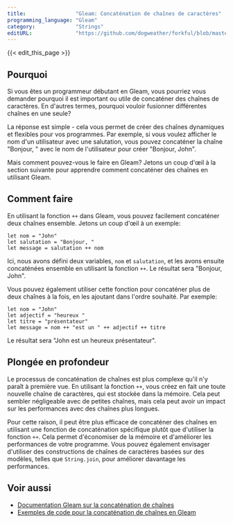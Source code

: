 ```yaml
---
title:                "Gleam: Concaténation de chaînes de caractères"
programming_language: "Gleam"
category:             "Strings"
editURL:              "https://github.com/dogweather/forkful/blob/master/content/fr/gleam/concatenating-strings.md"
---
```


{{< edit_this_page >}}

## Pourquoi

Si vous êtes un programmeur débutant en Gleam, vous pourriez vous demander pourquoi il est important ou utile de concaténer des chaînes de caractères. En d'autres termes, pourquoi vouloir fusionner différentes chaînes en une seule?

La réponse est simple - cela vous permet de créer des chaînes dynamiques et flexibles pour vos programmes. Par exemple, si vous voulez afficher le nom d'un utilisateur avec une salutation, vous pouvez concaténer la chaîne "Bonjour, " avec le nom de l'utilisateur pour créer "Bonjour, John".

Mais comment pouvez-vous le faire en Gleam? Jetons un coup d'œil à la section suivante pour apprendre comment concaténer des chaînes en utilisant Gleam.

## Comment faire

En utilisant la fonction `++` dans Gleam, vous pouvez facilement concaténer deux chaînes ensemble. Jetons un coup d'œil à un exemple:

```Gleam
let nom = "John"
let salutation = "Bonjour, "
let message = salutation ++ nom
```

Ici, nous avons défini deux variables, `nom` et `salutation`, et les avons ensuite concaténées ensemble en utilisant la fonction `++`. Le résultat sera "Bonjour, John".

Vous pouvez également utiliser cette fonction pour concaténer plus de deux chaînes à la fois, en les ajoutant dans l'ordre souhaité. Par exemple:

```Gleam
let nom = "John"
let adjectif = "heureux "
let titre = "présentateur"
let message = nom ++ "est un " ++ adjectif ++ titre
```

Le résultat sera "John est un heureux présentateur".

## Plongée en profondeur

Le processus de concaténation de chaînes est plus complexe qu'il n'y paraît à première vue. En utilisant la fonction `++`, vous créez en fait une toute nouvelle chaîne de caractères, qui est stockée dans la mémoire. Cela peut sembler négligeable avec de petites chaînes, mais cela peut avoir un impact sur les performances avec des chaînes plus longues.

Pour cette raison, il peut être plus efficace de concaténer des chaînes en utilisant une fonction de concaténation spécifique plutôt que d'utiliser la fonction `++`. Cela permet d'économiser de la mémoire et d'améliorer les performances de votre programme. Vous pouvez également envisager d'utiliser des constructions de chaînes de caractères basées sur des modèles, telles que `String.join`, pour améliorer davantage les performances.

## Voir aussi

- [Documentation Gleam sur la concaténation de chaînes](https://gleam.run/articles/strings/)
- [Exemples de code pour la concaténation de chaînes en Gleam](https://github.com/gleam-lang/examples/blob/master/strings_concatenation.gleam)